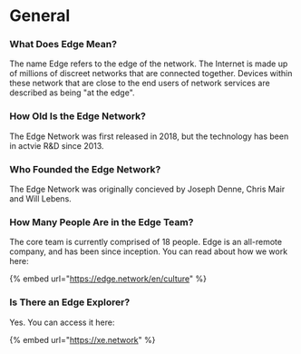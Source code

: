 # General

### What Does Edge Mean?

The name Edge refers to the edge of the network. The Internet is made up of millions of discreet networks that are connected together. Devices within these network that are close to the end users of network services are described as being "at the edge".

### How Old Is the Edge Network?

The Edge Network was first released in 2018, but the technology has been in actvie R\&D since 2013.

### Who Founded the Edge Network?

The Edge Network was originally concieved by Joseph Denne, Chris Mair and Will Lebens.

### How Many People Are in the Edge Team?

The core team is currently comprised of 18 people. Edge is an all-remote company, and has been since inception. You can read about how we work here:

{% embed url="https://edge.network/en/culture" %}

### Is There an Edge Explorer?

Yes. You can access it here:

{% embed url="https://xe.network" %}
